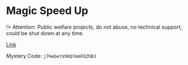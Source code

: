 # Magic Speed Up

!> Attention: Public welfare projects, do not abuse, no technical support, could be shut down at any time.

<a href="https://mmo.im/" target="_blank" role="button" class="outline">Link</a>

Mystery Code: `j7HebetVXKQ7mmFQZhBJ`